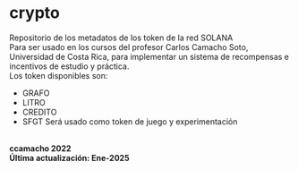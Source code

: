 # crypto
Repositorio de los metadatos de los token de la red SOLANA<br>
Para ser usado en los cursos del profesor Carlos Camacho Soto, Universidad de Costa Rica, para implementar un sistema de recompensas e incentivos de estudio y práctica.<br>
Los token disponibles son: <br>
* GRAFO
* LITRO
* CREDITO
* SFGT 
Será usado como token de juego y experimentación<b>
<br>
ccamacho 2022 <br>
Última actualización: Ene-2025<br>
